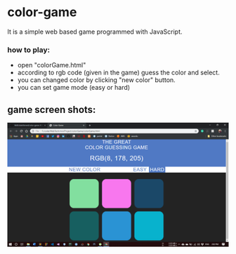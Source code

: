 <!DOCTYPE html>
<html>
	<head>
	</head>
	<body>
    <h1>color-game</h1>
    <p>It is a simple web based game programmed with JavaScript.</p>
		<h3>how to play:</h3>
		<ul>
			<li>open "colorGame.html"</li>
			<li>according to rgb code (given in the game) guess the color and select.</li>
			<li>you can changed color by clicking "new color" button.</li>
			<li>you can set game mode (easy or hard)</li>
		</ul>
		<h2>game screen shots:</h2>
		<img src="colorGame.png">
	</body>
</html>
